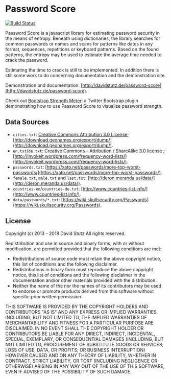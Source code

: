 # Password Score

[![Build Status](https://travis-ci.org/davidstutz/password-score.svg?branch=master)](https://travis-ci.org/davidstutz/password-score)

Password Score is a javascript library for estimating password security in the means of entropy. Beneath using dictionaries, the library searches for common passwords or names and scans for patterns like dates in any format, sequences, repetitions or keyboard patterns. Based on the found patterns, the entropy may be used to estimate the average time needed to crack the password.

Estimating the time to crack is still to be implemented. In addition there is still some work to do concerning documentation and the demonstration site.

Demonstration and documentation: [http://davidstutz.de/password-score](http://davidstutz.de/password-score).

Check out [Bootstrap Strength Meter](https://github.com/davidstutz/bootstrap-strength-meter): a Twitter Bootstrap plugin demonstrating how to use Password Score to visualize password strength.

## Data Sources

* `cities.txt`: [Creative Commons Attribution 3.0 License](http://creativecommons.org/licenses/by/3.0/); [http://download.geonames.org/export/dump/](http://download.geonames.org/export/dump/).
* `en.txt`/`de.txt`: [Creative Commons – Attribution / ShareAlike 3.0 license](http://creativecommons.org/licenses/by-sa/3.0/) ; [http://invokeit.wordpress.com/frequency-word-lists/](http://invokeit.wordpress.com/frequency-word-lists/).
* `passwords.txt`: [https://xato.net/passwords/more-top-worst-passwords/](https://xato.net/passwords/more-top-worst-passwords/).
* `female.txt`, `male.txt` and `last.txt`: [http://deron.meranda.us/data/](http://deron.meranda.us/data/).
* `countries-en`/`countries-de.txt`: [http://www.countries-list.info/](http://www.countries-list.info/).
* `data/passwords/*.txt`: [https://wiki.skullsecurity.org/Passwords](https://wiki.skullsecurity.org/Passwords).

## License

Copyright (c) 2013 - 2018 David Stutz
All rights reserved.

Redistribution and use in source and binary forms, with or without modification, are permitted provided that the following conditions are met:

* Redistributions of source code must retain the above copyright notice, this list of conditions and the following disclaimer.
* Redistributions in binary form must reproduce the above copyright notice, this list of conditions and the following disclaimer in the documentation and/or other materials provided with the distribution.
* Neither the name of the <ORGANIZATION> nor the names of its contributors may be used to endorse or promote products derived from this software without specific prior written permission.

THIS SOFTWARE IS PROVIDED BY THE COPYRIGHT HOLDERS AND CONTRIBUTORS "AS IS" AND ANY EXPRESS OR IMPLIED WARRANTIES, INCLUDING, BUT NOT LIMITED TO, THE IMPLIED WARRANTIES OF MERCHANTABILITY AND FITNESS FOR A PARTICULAR PURPOSE ARE DISCLAIMED. IN NO EVENT SHALL THE COPYRIGHT HOLDER OR CONTRIBUTORS BE LIABLE FOR ANY DIRECT, INDIRECT, INCIDENTAL, SPECIAL, EXEMPLARY, OR CONSEQUENTIAL DAMAGES (INCLUDING, BUT NOT LIMITED TO, PROCUREMENT OF SUBSTITUTE GOODS OR SERVICES; LOSS OF USE, DATA, OR PROFITS; OR BUSINESS INTERRUPTION) HOWEVER CAUSED AND ON ANY THEORY OF LIABILITY, WHETHER IN CONTRACT, STRICT LIABILITY, OR TORT (INCLUDING NEGLIGENCE OR OTHERWISE) ARISING IN ANY WAY OUT OF THE USE OF THIS SOFTWARE, EVEN IF ADVISED OF THE POSSIBILITY OF SUCH DAMAGE.
